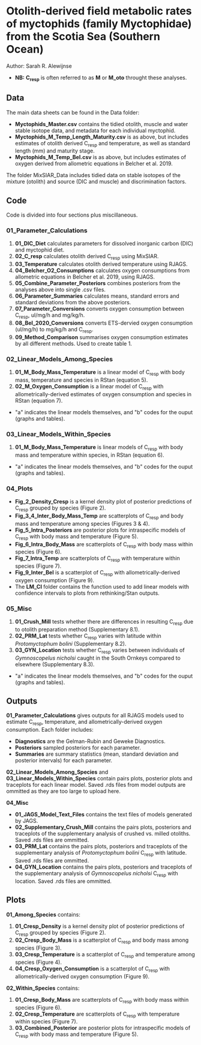 # Otolith-derived field metabolic rates of myctophids (family Myctophidae) from the Scotia Sea (Southern Ocean)

Author: Sarah R. Alewijnse

* **NB:** **C<sub>resp</sub>** is often referred to as **M** or **M_oto** throught these analyses.

## Data

The main data sheets can be found in the Data folder:
* **Myctophids_Master.csv** contains the tidied otolith, muscle and water stable isotope data, and metadata for each individual myctophid.
* **Myctophids_M_Temp_Length_Maturity.csv** is as above, but includes estimates of otolith derived C<sub>resp</sub> and temperature, as well as standard length (mm) and maturity stage.
* **Myctophids_M_Temp_Bel.csv** is as above, but includes estimates of oxygen derived from allometric equations in Belcher et al. 2019.

The folder MixSIAR_Data includes tidied data on stable isotopes of the mixture (otolith) and source (DIC and muscle) and discrimination factors.

## Code

Code is divided into four sections plus miscillaneous.

### 01_Parameter_Calculations
1. **01_DIC_Diet** calculates parameters for dissolved inorganic carbon (DIC) and myctophid diet.
2. **02_C_resp** calculates otolith derived C<sub>resp</sub> using MixSIAR.
3. **03_Temperature** calculates otolith derived temperature using RJAGS.
4. **04_Belcher_O2_Consumptions** calculates oxygen consumptions from allometric equations in Belcher et al. 2019, using RJAGS.
5. **05_Combine_Parameter_Posteriors** combines posteriors from the analyses above into single .csv files.
6. **06_Parameter_Summaries** calculates means, standard errors and standard deviations from the above posteriors.
7. **07_Parameter_Conversions** converts oxygen consumption between C<sub>resp</sub>, ul/mg/h and mg/kg/h.
8. **08_Bel_2020_Conversions** converts ETS-dervied oxygen consumption (ul/mg/h) to mg/kg/h and C<sub>resp</sub>.
9. **09_Method_Comparison** summarises oxygen consumption estimates by all different methods. Used to create table 1. 

### 02_Linear_Models_Among_Species
1. **01_M_Body_Mass_Temperature** is a linear model of C<sub>resp</sub> with body mass, temperature and species in RStan (equation 5).
2. **02_M_Oxygen_Consumption** is a linear model of C<sub>resp</sub> with allometrically-derived estimates of oxygen consumption and species in RStan (equation 7).
* "a" indicates the linear models themselves, and "b" codes for the ouput (graphs and tables).
	
### 03_Linear_Models_Within_Species
1. **01_M_Body_Mass_Temperature** is linear models of C<sub>resp</sub> with body mass and temperature within species, in RStan (equation 6).
* "a" indicates the linear models themselves, and "b" codes for the ouput (graphs and tables).

### 04_Plots

* **Fig_2_Density_Cresp** is a kernel density plot of posterior predictions of C<sub>resp</sub> grouped by species (Figure 2).
* **Fig_3_4_Inter_Body_Mass_Temp** are scatterplots of C<sub>resp</sub> and body mass and temperature among species (Figures 3 & 4).
* **Fig_5_Intra_Posteriors** are posterior plots for intraspecific models of C<sub>resp</sub> with body mass and temperature (Figure 5).
* **Fig_6_Intra_Body_Mass** are scatterplots of C<sub>resp</sub> with body mass within species (Figure 6).
* **Fig_7_Intra_Temp** are scatterplots of C<sub>resp</sub> with temperature within species (Figure 7).
* **Fig_9_Inter_Bel** is a scatterplot of C<sub>resp</sub> with allometrically-derived oxygen consumption (Figure 9).
* The **LM_CI** folder contains the function used to add linear models with confidence intervals to plots from rethinking/Stan outputs.

### 05_Misc

1. **01_Crush_Mill** tests whether there are differences in resulting C<sub>resp</sub> due to otolith preparation method (Supplementary 8.1).
2. **02_PRM_Lat** tests whether C<sub>resp</sub> varies with latitude within *Protomyctophum bolini* (Supplementary 8.2).
3. **03_GYN_Location** tests whether C<sub>resp</sub> varies between individuals of *Gymnoscopelus nicholsi* caught in the South Ornkeys compared to elsewhere (Supplementary 8.3).
* "a" indicates the linear models themselves, and "b" codes for the ouput (graphs and tables).

## Outputs

**01_Parameter_Calculations** gives outputs for all RJAGS models used to estimate C<sub>resp</sub>, temperature, and allometrically-derived oxygen consumption.
Each folder includes:
* **Diagnostics** are the Gelman-Rubin and Geweke Diagnostics.
* **Posteriors** sampled posteriors for each parameter.
* **Summaries** are summary statistics (mean, standard deviation and posterior intervals) for each parameter.

**02_Linear_Models_Among_Species** and **03_Linear_Models_Within_Species** contain pairs plots, posterior plots and traceplots for each linear model.
Saved .rds files from model outputs are ommitted as they are too large to upload here.

**04_Misc**
* **01_JAGS_Model_Text_Files** contains the text files of models generated by JAGS.
* **02_Supplementary_Crush_Mill** contains the pairs plots, posteriors and traceplots of the supplementary analysis of crushed vs. milled otoliths. Saved .rds files are ommitted.
* **03_PRM_Lat** contains the pairs plots, posteriors and traceplots of the supplementary analysis of *Protomyctophum bolini* C<sub>resp</sub> with latitude. Saved .rds files are ommitted.
* **04_GYN_Location** contains the pairs plots, posteriors and traceplots of the supplementary analysis of *Gymnoscopelus nicholsi* C<sub>resp</sub> with location. Saved .rds files are ommitted.

## Plots

**01_Among_Species** contains:
1. **01_Cresp_Density** is a kernel density plot of posterior predictions of C<sub>resp</sub> grouped by species (Figure 2).
2. **02_Cresp_Body_Mass** is a scatterplot of C<sub>resp</sub> and body mass among species (Figure 3).
3. **03_Cresp_Temperature** is a scatterplot of C<sub>resp</sub> and temperature among species (Figure 4).
4. **04_Cresp_Oxygen_Consumption** is a scatterplot of C<sub>resp</sub> with allometrically-derived oxygen consumption (Figure 9).

**02_Within_Species** contains:
1. **01_Cresp_Body_Mass** are scatterplots of C<sub>resp</sub> with body mass within species (Figure 6).
2. **02_Cresp_Temperature** are scatterplots of C<sub>resp</sub> with temperature within species (Figure 7).
3. **03_Combined_Posterior** are posterior plots for intraspecific models of C<sub>resp</sub> with body mass and temperature (Figure 5).